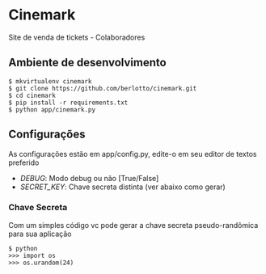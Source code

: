 # Cinemark
Site de venda de tickets - Colaboradores

## Ambiente de desenvolvimento

    $ mkvirtualenv cinemark
    $ git clone https://github.com/berlotto/cinemark.git
    $ cd cinemark
    $ pip install -r requirements.txt
    $ python app/cinemark.py

## Configurações

As configurações estão em app/config.py, edite-o em seu editor de textos
preferido

- *DEBUG*: Modo debug ou não [True/False]
- *SECRET_KEY*: Chave secreta distinta (ver abaixo como gerar)

### Chave Secreta

Com um simples código vc pode gerar a chave secreta pseudo-randômica para sua
aplicação

    $ python
    >>> import os
    >>> os.urandom(24)
